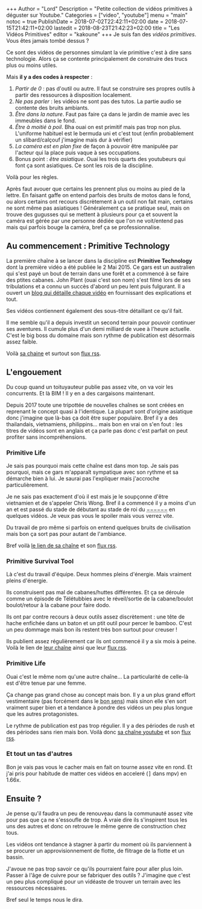 +++
Author = "Lord"
Description = "Petite collection de vidéos primitives à déguster sur Youtube."
Categories = ["video", "youtube"]
menu = "main"
notoc = true
PublishDate = 2018-07-02T22:42:11+02:00
date = 2018-07-15T21:42:11+02:00
lastedit = 2018-08-23T21:42:23+02:00
title = "Les Vidéos Primitives"
editor = "kakoune"
+++
Je suis fan des *vidéos primitives*.
Vous êtes jamais tombé dessus ?

Ce sont des vidéos de personnes simulant la vie primitive c'est à dire sans technologie.
Alors ça se contente principalement de construire des trucs plus ou moins utiles.

Mais **il y a des codes à respecter** : 

  1. *Partir de 0* : pas d'outil ou autre. Il faut se construire ses propres outils à partir des ressources à disposition localement.
  2. *Ne pas parler* : les vidéos ne sont pas des tutos. La partie audio se contente des bruits ambiants.
  3. *Être dans la nature*. Faut pas faire ça dans le jardin de mamie avec les immeubles dans le fond.
  4. *Être à moitié à poil*. Bha ouai on est primitif mais pas trop non plus. L'uniforme habituel est le bermuda uni et c'est tout (enfin probablement un slibard/calçouf j'imagine mais dur à vérifier)
  5. *La caméra est en plan fixe* de façon à pouvoir être manipulée par l'acteur qui la place puis vaque à ses occupations.
  6. Bonus point : *être asiatique*. Ouai les trois quarts des youtubeurs qui font ça sont asiatiques. Ce sont les rois de la discipline. 
 
Voilà pour les règles.

Après faut avouer que certains les prennent plus ou moins au pied de la lettre.
En faisant gaffe on entend parfois des bruits de motos dans le fond, ou alors certains ont recours discrètement à un outil non fait main, certains ne sont même pas asiatiques !
Généralement ça se pratique seul, mais on trouve des gugusses qui se mettent à plusieurs pour ça et souvent la caméra est gérée par une personne dédiée que l'on ne voit/entend pas mais qui parfois bouge la caméra, bref ça se professionnalise.

## Au commencement : Primitive Technology
La première chaîne à se lancer dans la discipline est **Primitive Technology** dont la première vidéo a été publiée le 2 Mai 2015.
Ce gars est un australien qui s'est payé un bout de terrain dans une forêt et a commencé à se faire des ptites cabanes.
John Plant (ouai c'est son nom) s'est filmé lors de ses tribulations et a connu un succès d'abord un peu lent puis fulgurant.
Il a ouvert un [blog qui détaille chaque vidéo](https://primitivetechnology.wordpress.com/) en fournissant des explications et tout.

Ses vidéos contiennent également des sous-titre détaillant ce qu'il fait.

Il me semble qu'il a depuis investit un second terrain pour pouvoir continuer ses aventures.
Il cumule plus d'un demi milliard de vuee à l'heure actuelle.
C'est le big boss du domaine mais son rythme de publication est désormais assez faible.

Voilà [sa chaine](https://www.youtube.com/channel/UCAL3JXZSzSm8AlZyD3nQdBA/videos) et surtout son [flux rss](https://www.youtube.com/feeds/videos.xml?channel_id=UCAL3JXZSzSm8AlZyD3nQdBA).

## L'engouement
Du coup quand un toituyauteur publie pas assez vite, on va voir les concurrents.
Et là BIM !
Il y en a des cargaisons maintenant.

Depuis 2017 toute une tripottée de nouvelles chaînes se sont créées en reprenant le concept quasi à l'identique.
La plupart sont d'origine asiatique donc j'imagine que là-bas ça doit être super populaire.
Bref il y a des thailandais, vietnamiens, philippins… mais bon en vrai on s'en fout : les titres de vidéos sont en anglais et ça parle pas donc c'est parfait on peut profiter sans incompréhensions.

### Primitive Life
Je sais pas pourquoi mais cette chaîne est dans mon top.
Je sais pas pourquoi, mais ce gars m'apparaît sympatique avec son rythme et sa démarche bien à lui.
Je saurai pas l'expliquer mais j'accroche particulièrement.

Je ne sais pas exactement d'où il est mais je le soupçonne d'être vietnamien et de s'appeler Chris Wong.
Bref il a commencé il y a moins d'un an et est passé du stade de débutant au stade de roi du <abbr title="ciment">−−−−−−</abbr> en quelques vidéos.
Je veux pas vous le spoiler mais vous verrez vite.

Du travail de pro même si parfois on entend quelques bruits de civilisation mais bon ça sort pas pour autant de l'ambiance.

Bref voilà [le lien de sa chaîne](https://www.youtube.com/user/laws507/videos) et son [flux rss](https://www.youtube.com/feeds/videos.xml?user=laws507). 

### Primitive Survival Tool
Là c'est du travail d'équipe.
Deux hommes pleins d'énergie.
Mais vraiment pleins d'énergie.

Ils construisent pas mal de cabanes/huttes différentes.
Et ça se déroule comme un épisode de Télétubbies avec le réveil/sortie de la cabane/boulot boulot/retour à la cabane pour faire dodo.

Ils ont par contre recours à deux outils assez discrètement : une tête de hache enfichée dans un baton et un ptit outil pour percer le bamboo.
C'est un peu dommage mais bon ils restent très bon surtout pour creuser !

Ils publient assez régulièrement car ils ont commencé il y a six mois à peine.
Voilà le lien de [leur chaîne](https://www.youtube.com/channel/UC6vasuRFx3t3NTISG6iwUeA/videos) ainsi que leur [flux rss](https://www.youtube.com/feeds/videos.xml?channel_id=UC6vasuRFx3t3NTISG6iwUeA).

### Primitive Life
Ouai c'est le même nom qu'une autre chaîne…
La particularité de celle-là est d'être tenue par une femme.

Ça change pas grand chose au concept mais bon.
Il y a un plus grand effort vestimentaire (pas forcément dans le <abbr title="Je précise car ça pourrait être mal interprêté : elle porte du Lacoste, dans le genre primitive c'est pas top. Et non j'espère pas la voir topless, juste un truc plus neutre, genre une chemise unie sans marque.">bon sens</abbr>) mais sinon elle s'en sort vraiment super bien et a tendance à pondre des vidéos un peu plus longue que les autres protagonistes.

Le rythme de publication est pas trop régulier.
Il y a des périodes de rush et des périodes sans rien mais bon.
Voilà donc [sa chaîne youtube](https://www.youtube.com/channel/UCWh8MoOvUv_HEwCN6vBOE1Q/videos) et son [flux rss](https://www.youtube.com/feeds/videos.xml?channel_id=UCWh8MoOvUv_HEwCN6vBOE1Q).

### Et tout un tas d'autres
Bon je vais pas vous le cacher mais en fait on tourne assez vite en rond.
Et j'ai pris pour habitude de matter ces vidéos en acceleré (<samp>]</samp> dans mpv) en 1.66x.

## Ensuite ?
Je pense qu'il faudra un peu de renouveau dans la communauté assez vite pour pas que ça ne s'essoufle de trop.
À vraie dire ils s'inspirent tous les uns des autres et donc on retrouve le même genre de construction chez tous.

Les vidéos ont tendance à stagner à partir du moment où ils parviennent à se procurer un approvisionnement de flotte, de flitrage de la flotte et un bassin.

J'avoue ne pas trop savoir ce qu'ils pourraient faire pour aller plus loin.
Passer à l'âge de cuivre pour se fabriquer des outils ?
J'imagine que c'est un peu plus compliqué pour un vidéaste de trouver un terrain avec les ressources nécessaires.

Bref seul le temps nous le dira.
